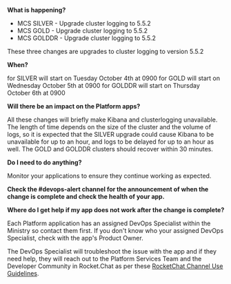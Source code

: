 **What is happening?**
 - MCS SILVER - Upgrade cluster logging to 5.5.2
 - MCS GOLD - Upgrade cluster logging to 5.5.2
 - MCS GOLDDR - Upgrade cluster logging to 5.5.2

These three changes are upgrades to cluster logging to version 5.5.2

**When?**

 for SILVER will start on Tuesday October 4th at 0900
 for GOLD will start on Wednesday October 5th at 0900
 for GOLDDR will start on Thursday October 6th at 0900

**Will there be an impact on the Platform apps?**

All these changes will briefly make Kibana and clusterlogging unavailable. The length of time depends on the size of the cluster and the volume of logs, so it is expected that the SILVER upgrade could cause Kibana to be unavailable for up to an hour, and logs to be delayed for up to an hour as well. The GOLD and GOLDDR clusters should recover within 30 minutes.

**Do I need to do anything?**

Monitor your applications to ensure they continue working as expected.

**Check the #devops-alert channel for the announcement of when the change is complete and check the health of your app.**

**Where do I get help if my app does not work after the change is complete?**

Each Platform application has an assigned DevOps Specialist within the Ministry so contact them first. If you don't know who your assigned DevOps Specialist, check with the app's Product Owner.

The DevOps Specialist will troubleshoot the issue with the app and if they need help, they will reach out to the Platform Services Team and the Developer Community in Rocket.Chat as per these [RocketChat Channel Use Guidelines](
https://developer.gov.bc.ca/Getting-human-support-for-issues-not-covered-by-devops-requests).
